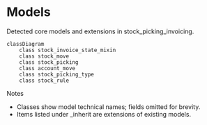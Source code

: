 # Models

Detected core models and extensions in stock_picking_invoicing.

```mermaid
classDiagram
    class stock_invoice_state_mixin
    class stock_move
    class stock_picking
    class account_move
    class stock_picking_type
    class stock_rule
```

Notes
- Classes show model technical names; fields omitted for brevity.
- Items listed under _inherit are extensions of existing models.

